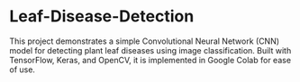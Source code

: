 # Leaf-Disease-Detection
This project demonstrates a simple Convolutional Neural Network (CNN) model for detecting plant leaf diseases using image classification. Built with TensorFlow, Keras, and OpenCV, it is implemented in Google Colab for ease of use.
